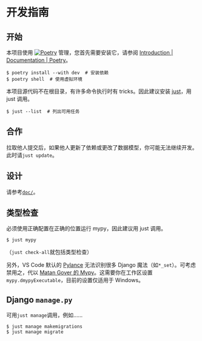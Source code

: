 # 开发指南

## 开始

本项目使用 [![Poetry](https://img.shields.io/endpoint?url=https://python-poetry.org/badge/v0.json)](https://python-poetry.org/) 管理，您首先需要安装它，请参阅 [Introduction | Documentation | Poetry](https://python-poetry.org/docs/#installation)。

```shell
$ poetry install --with dev  # 安装依赖
$ poetry shell  # 使用虚拟环境
```

本项目源代码不在根目录，有许多命令执行时有 tricks。因此建议安装 [just](https://just.systems/man/en/chapter_1.html)，用 just 调用。

```shell
$ just --list  # 列出可用任务
```

## 合作

拉取他人提交后，如果他人更新了依赖或更改了数据模型，你可能无法继续开发。此时请`just update`。

## 设计

请参考[`doc/`](./doc/)。

## 类型检查

必须使用正确配置在正确的位置运行 mypy，因此建议用 just 调用。

```shell
$ just mypy
```

（`just check-all`就包括类型检查）

另外，VS Code 默认的 [Pylance](https://marketplace.visualstudio.com/items?itemName=ms-python.vscode-pylance) 无法识别很多 Django 魔法（如`*_set`）。可考虑禁用之，代以 [Matan Gover 的 Mypy](https://marketplace.visualstudio.com/items?itemName=matangover.mypy)。这需要你在工作区设置`mypy.dmypyExecutable`，目前的设置仅适用于 Windows。

## Django `manage.py`

可用`just manage`调用，例如……

```shell
$ just manage makemigrations
$ just manage migrate
```
